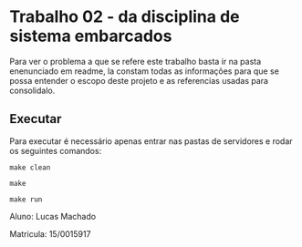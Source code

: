 # Trabalho 02 - da disciplina de sistema embarcados

Para ver o problema a que se refere este trabalho basta ir na pasta enenunciado em readme, la constam todas as informações para que se possa entender o escopo deste projeto e as referencias usadas para consolidalo.

## Executar

Para executar é necessário apenas entrar nas pastas de servidores e rodar os seguintes comandos:

```
make clean
```

```
make
```

```
make run
```

Aluno: Lucas Machado
 
Matricula: 15/0015917
